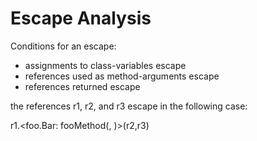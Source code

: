 Escape Analysis
===============

Conditions for an escape:
 * assignments to class-variables escape
 * references used as method-arguments escape
 * references returned escape

the references r1, r2, and r3 escape in the following case:

r1.<foo.Bar: fooMethod(<baz>, <blubb>)>(r2,r3)
